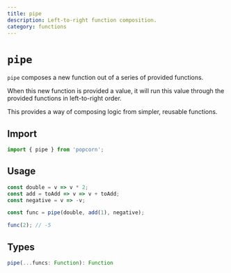 ```yaml
---
title: pipe
description: Left-to-right function composition.
category: functions
---
```


# `pipe`

`pipe` composes a new function out of a series of provided functions.

When this new function is provided a value, it will run this value through the provided functions in left-to-right order.

This provides a way of composing logic from simpler, reusable functions.

<TOC />

## Import

```javascript
import { pipe } from 'popcorn';
```

## Usage

```javascript
const double = v => v * 2;
const add = toAdd => v => v + toAdd;
const negative = v => -v;

const func = pipe(double, add(1), negative);

func(2); // -5
```

## Types

```typescript
pipe(...funcs: Function): Function
```
